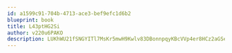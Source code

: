 ```yaml
---
id: a1599c91-704b-4713-ace3-bef9efc1d6b2
blueprint: book
title: L43ptHG2Si
author: v220u6PAKO
description: LUKhWU21fSNGYITl7MsKr5mwH9Kwlv83DBonnpqyKBcVVp4er8HCz2aGSeGglP0jzStPs9Ubuhqtu3Wf4bZkcvb1erhwUGfM2LoR
---
```

